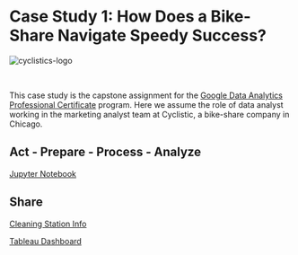 # Case Study 1: How Does a Bike-Share Navigate Speedy Success? 

![cyclistics-logo](https://user-images.githubusercontent.com/58045173/190650185-d689bee7-faf1-43dc-b259-abc61a6e727b.png)

<br>

This case study is the capstone assignment for the [Google Data Analytics Professional Certificate](https://www.coursera.org/professional-certificates/google-data-analytics) program. Here we assume the role of data analyst working in the marketing analyst team at Cyclistic, a bike-share company in Chicago.

## Act - Prepare - Process - Analyze
[Jupyter Notebook](./cyclistic_bikeshare_analysis.ipynb)

## Share
[Cleaning Station Info](./clean_station_info.ipynb)

[Tableau Dashboard](https://public.tableau.com/views/CyclisticBikeShare_16611333780870/Overview?:language=en-US&:display_count=n&:origin=viz_share_link)
